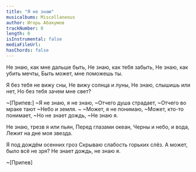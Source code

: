 ```yaml
---
title: "Я не знаю"
musicalbums: Miscellaneous
author: Игорь Абакумов
trackNumber: 0
length: 0
isInstrumental: false
mediaFileUrl: 
hasChords: false
---
```


Не знаю, как мне дальше быть,
Не знаю, как тебя забыть,
Не знаю, как убить мечты,
Быть может, мне поможешь ты.

Я без тебя не вижу сны,
Не вижу солнца и луны,
Не знаю, слышишь или нет,
Но без тебя зачем мне свет?

~[Припев:]
~Я не знаю, я не знаю,
~Отчего душа страдает,
~Отчего во мраке тают
~Небо и земля.
~
~Может, я не понимаю,
~Может, кто-то понимает,
~Но не знает дождь,
~Не знаю я.

Не знаю, трезв я или пьян,
Перед глазами океан,
Черны и небо, и вода,
Лежит на дне моя звезда.

Я под дождём осенних гроз
Скрываю слабость горьких слёз.
А может, было всё не зря?
Не знает дождь, не знаю я.

~[Припев]

